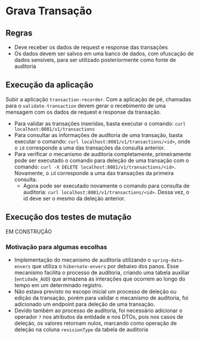 # Grava Transação

## Regras

- Deve receber os dados de request e response das transações
- Os dados devem ser salvos em uma banco de dados, com ofuscação de dados sensíveis, para ser utilizado posteriormente como fonte de auditoria

## Execução da aplicação

Subir a aplicação `transaction-recorder`. Com a aplicação de pé, chamadas para o `validate-transaction` devem gerar o recebimento de uma mensagem com os dados de request e response da transação.

- Para validar as transações inseridas, basta executar o comando: `curl localhost:8081/v1/transactions`
- Para consultar as informações de auditoria de uma transação, basta executar o comando: `curl localhost:8081/v1/transactions/<id>`, onde o `id` corresponde a uma das transações da consulta anterior.
- Para verificar o mecanismo de auditoria completamente, primeiramente pode ser executado o comando para deleção de uma transação com o comando: `curl -X DELETE localhost:8081/v1/transactions/<id>`. Novamente, o `id` corresponde a uma das transações da primeira consulta.
  - Agora pode ser executado novamente o comando para consulta de auditoria: `curl localhost:8081/v1/transactions/<id>`. Dessa vez, o id deve ser o mesmo da deleção anterior.

## Execução dos testes de mutação

EM CONSTRUÇÃO

### Motivação para algumas escolhas

- Implementação do mecanismo de auditoria utilizando o `spring-data-envers` que utiliza o `hibernate-envers` por debaixo dos panos. Esse mecanismo facilita o processo de auditoria, criando uma tabela auxiliar (`entidade_AUD`) que armazena as interações que ocorrem ao longo do tempo em um determinado registro.
- Não estava previsto no escopo inicial um processo de deleção ou edição da transação, porém para validar o mecanismo de auditoria, foi adicionado um endpoint para deleção de uma transação.
- Devido também ao processo de auditoria, foi necessário adicionar o operador `?` nos atributos da entidade e nos DTOs, pois nos casos de deleção, os valores retornam nulos, marcando como operação de deleção na coluna `revisionType` da tabela de auditoria